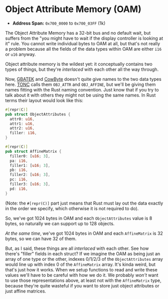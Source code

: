 # Object Attribute Memory (OAM)

* **Address Span:** `0x700_0000` to `0x700_03FF` (1k)

The Object Attribute Memory has a 32-bit bus and no default wait, but suffers
from the "you might have to wait if the display controller is looking at it"
rule. You cannot write individual bytes to OAM at all, but that's not really a
problem because all the fields of the data types within OAM are either `i16` or
`u16` anyway.

Object attribute memory is the wildest yet: it conceptually contains two types
of things, but they're _interlaced_ with each other all the way through.

Now, [GBATEK](http://problemkaputt.de/gbatek.htm#lcdobjoamattributes) and
[CowByte](https://www.cs.rit.edu/~tjh8300/CowBite/CowBiteSpec.htm#OAM%20(sprites))
doesn't quite give names to the two data types here.
[TONC](https://www.coranac.com/tonc/text/regobj.htm#sec-oam) calls them
`OBJ_ATTR` and `OBJ_AFFINE`, but we'll be giving them names fitting with the
Rust naming convention. Just know that if you try to talk about it with others
they might not be using the same names. In Rust terms their layout would look
like this:

```rust
#[repr(C)]
pub struct ObjectAttributes {
  attr0: u16,
  attr1: u16,
  attr2: u16,
  filler: i16,
}

#[repr(C)]
pub struct AffineMatrix {
  filler0: [u16; 3],
  pa: i16,
  filler1: [u16; 3],
  pb: i16,
  filler2: [u16; 3],
  pc: i16,
  filler3: [u16; 3],
  pd: i16,
}
```

(Note: the `#[repr(C)]` part just means that Rust must lay out the data exactly
in the order we specify, which otherwise it is not required to do).

So, we've got 1024 bytes in OAM and each `ObjectAttributes` value is 8 bytes, so
naturally we can support up to 128 objects.

_At the same time_, we've got 1024 bytes in OAM and each `AffineMatrix` is 32
bytes, so we can have 32 of them.

But, as I said, these things are all _interlaced_ with each other. See how
there's "filler" fields in each struct? If we imagine the OAM as being just an
array of one type or the other, indexes 0/1/2/3 of the `ObjectAttributes` array
would line up with index 0 of the `AffineMatrix` array. It's kinda weird, but
that's just how it works. When we setup functions to read and write these values
we'll have to be careful with how we do it. We probably _won't_ want to use
those representations above, at least not with the `AffineMatrix` type, because
they're quite wasteful if you want to store just object attributes or just
affine matrices.
